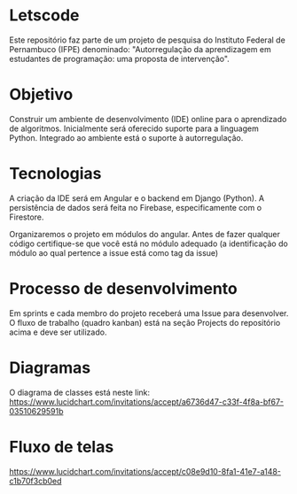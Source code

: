 # Letscode

Este repositório faz parte de um projeto de pesquisa do Instituto Federal de Pernambuco (IFPE) denominado: "Autorregulação da aprendizagem em estudantes de programação: uma proposta de intervenção".

# Objetivo
Construir um ambiente de desenvolvimento (IDE) online para o aprendizado de algoritmos. Inicialmente será oferecido suporte para a linguagem Python. Integrado ao ambiente está o suporte à autorregulação.

# Tecnologias
A criação da IDE será em Angular e o backend em Django (Python). A persistência de dados será feita no Firebase, especificamente com o Firestore.

Organizaremos o projeto em módulos do angular. Antes de fazer qualquer código certifique-se que você está no módulo adequado (a identificação do módulo ao qual pertence a issue está como tag da issue)

# Processo de desenvolvimento 
Em sprints e cada membro do projeto receberá uma Issue para desenvolver. O fluxo de trabalho (quadro kanban) está na seção Projects do repositório acima e deve ser utilizado.

# Diagramas
O diagrama de classes está neste link: https://www.lucidchart.com/invitations/accept/a6736d47-c33f-4f8a-bf67-03510629591b

# Fluxo de telas

https://www.lucidchart.com/invitations/accept/c08e9d10-8fa1-41e7-a148-c1b70f3cb0ed

